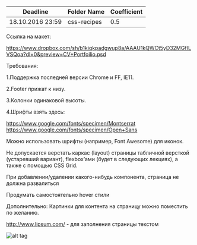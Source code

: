 ﻿Deadline         | Folder Name    | Coefficient
-----------------|----------------|--------------
18.10.2016 23:59 | css-recipes    | 0.5

Ссылка на макет:

https://www.dropbox.com/sh/b1kiqkpadgwup8a/AAAU1kQWCt5yD32MGfILVSQoa?dl=0&preview=CV+Portfoilio.psd

Требования:

1.Поддержка последней версии Chrome и  FF, IE11.

2.Footer прижат к низу.

3.Колонки одинаковой высоты.

4.Шрифты взять здесь:

https://www.google.com/fonts/specimen/Montserrat
https://www.google.com/fonts/specimen/Open+Sans

Можно использовать шрифты (например, Font Awesome) для иконок.

Не допускается верстать каркас (layout) страницы табличной версткой (устаревший вариант), flexbox’ами (будет в следующих лекциях), а также с помощью CSS Grid.

При добавлении/удалении какого-нибудь компонента, страница не должна развалиться

Продумать самостоятельно hover стили


Дополнительно:
Картинки для контента  на страницу можно поместить по желанию.

http://www.lipsum.com/ - для заполнения страницы текстом

![alt tag](http://memesmix.net/media/created/09516c.jpg)
